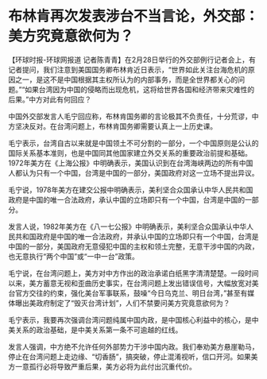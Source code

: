 # 布林肯再次发表涉台不当言论，外交部：美方究竟意欲何为？

【环球时报-环球网报道
记者陈青青】在2月28日举行的外交部例行记者会上，有记者提问，我们注意到美国国务卿布林肯近日表示，“世界如此关注台海危机的原因之一，是这不是中国根据其主权所认为的内部事务，而是全世界都关心的问题。”“如果台湾因为中国的侵略而出现危机，这将给世界各国和经济带来灾难性的后果。”中方对此有何回应？

中国外交部发言人毛宁回应称，布林肯国务卿的言论极其不负责任，十分荒谬，中方坚决反对。在台湾问题上，布林肯国务卿需要认真上一上历史课。

毛宁表示，台湾自古以来就是中国领土不可分割的一部分，一个中国原则是公认的国际关系基本准则，也是中国同其他国家建立外交关系的重要政治前提和基础。1972年美方在《上海公报》中明确表示，美国认识到在台湾海峡两边的所有中国人都认为只有一个中国，台湾是中国的一部分，美国政府对这一立场不提出异议。

毛宁说，1978年美方在建交公报中明确表示，美利坚合众国承认中华人民共和国政府是中国的唯一合法政府，承认中国的立场即只有一个中国，台湾是中国的一部分。

发言人说，1982年美方在《八一七公报》中明确表示，美利坚合众国承认中华人民共和国政府是中国的唯一合法政府，并承认中国的立场即只有一个中国，台湾是中国的一部分，美国政府无意侵犯中国的主权和领土完整，无意干涉中国的内政，也无意执行“两个中国”或“一中一台”政策。

毛宁说，在台湾问题上，美方对中方作出的政治承诺白纸黑字清清楚楚。一段时间以来，美方蓄意无视和歪曲历史事实，在台湾问题上发出错误信号，大幅放宽对美台官方交往的约束，强化美台军事联系，鼓噪“今日乌克兰、明日台湾，”甚至有媒体曝出美政府制定了“毁灭台湾计划”，人们不禁要问美方究竟意欲何为？

毛宁表示，我要再次强调台湾问题纯属中国内政，是中国核心利益中的核心，是中美关系的政治基础，是中美关系第一条不可逾越的红线。

发言人强调，中方绝不允许任何外部势力干涉中国内政。我们奉劝美方悬崖勒马，停止在台湾问题上走边缘、“切香肠”，搞突破，停止混淆视听，信口开河。如果美方一意孤行必将导致严重后果，美方必将为此付出沉重代价。

